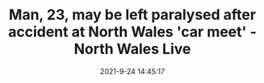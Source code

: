 ---
"title": "Man, 23, may be left paralysed after accident at North Wales 'car meet' - North Wales Live"
"date": "2021-9-24 14:45:17"
"feed_name": "GOOGLENEWSINDUSTRIAL"
"feed_website": "https://news.google.com/search?q=industrial%2Bincident&hl=en-US&gl=US&ceid=US:en"
"feed_rss": "https://news.google.com/rss/search?q=industrial%2Bincident&hl=en-US&gl=US&ceid=US:en"
"link": "https://www.dailypost.co.uk/news/north-wales-news/man-23-left-paralysed-after-21669225"
"file": "_posts/2021-1-1-8d42d97088006e3ba29dcd31f30f2e06c2152866.md"
"accident": "1"
"drilling": "1"
"dead": "1"
"injured": "0"
"where": "unknown site"
"place": ""
---